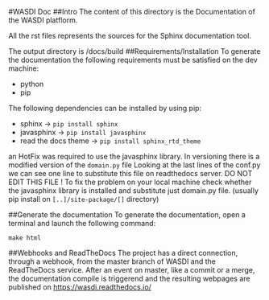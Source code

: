 #WASDI Doc
##Intro
The content of this directory is the Documentation of the WASDI platflorm.

All the rst files represents the sources for the Sphinx documentation tool.

The output directory is /docs/build
##Requirements/Installation
To generate the documentation the following requirements must be satisfied on the dev machine:
* python 
* pip
 
The following dependencies can be installed by using pip:
* sphinx -> ```pip install sphinx```
* javasphinx -> ```pip install javasphinx```
* read the docs theme -> ```pip install sphinx_rtd_theme```
 
 an HotFix was required to use the javasphinx library.
 In versioning there is a modified version of the ```domain.py``` file
 Looking at the last lines of the conf.py we can see one line to substitute this file on readthedocs server.
 DO NOT EDIT THIS FILE ! 
 To fix the problem on your local machine check whether the javasphinx library is installed and substitute just 
 domain.py file.
 (usually pip install on ```[..]/site-package/[]``` directory)
 
##Generate the documentation
To generate the documentation, open a terminal and launch the following command:
```
make html
```

##Webhooks and ReadTheDocs
The project has a direct connection, through a webhook, from the master branch of WASDI 
and the ReadTheDocs service.
After an event on master, like a commit or a merge, the documentation compile is triggerend 
and the resulting webpages are published on https://wasdi.readthedocs.io/


